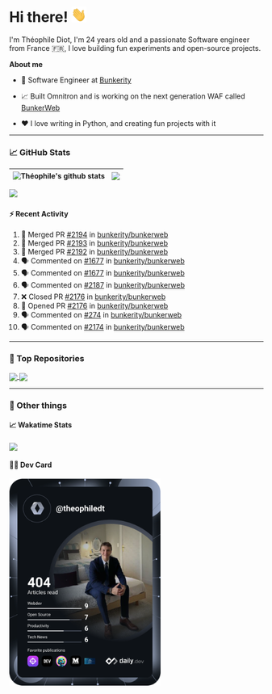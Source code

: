 # Hi there! <img src="./wave.gif" width="30px" height="30px" />

I'm Théophile Diot, I'm 24 years old and a passionate Software engineer from France 🇫🇷, I love building fun experiments and open-source projects.

**About me**

- 💼 Software Engineer at [Bunkerity](https://www.bunkerity.com/)

- 📈 Built Omnitron and is working on the next generation WAF called [BunkerWeb](https://www.bunkerweb.io)

- ❤️ I love writing in Python, and creating fun projects with it

---

### 📈 GitHub Stats

| <img align="center" src="https://github-readme-stats.vercel.app/api?username=TheophileDiot&show_icons=true&include_all_commits=true&theme=algolia&hide_border=true&rank_icon=github" alt="Théophile's github stats" /> | <img align="center" src="https://github-readme-stats.vercel.app/api/top-langs/?username=TheophileDiot&layout=compact&theme=algolia&hide_border=true" /> |
| ---------------------------------------------------------------------------------------------------------------------------------------------------------------------------------------------------------------------- | ------------------------------------------------------------------------------------------------------------------------------------------------------- |

![](https://github-readme-activity-graph.vercel.app/graph?username=TheophileDiot&theme=tokyo-night)

#### :zap: Recent Activity

<!--START_SECTION:activity-->
1. 🎉 Merged PR [#2194](https://github.com/bunkerity/bunkerweb/pull/2194) in [bunkerity/bunkerweb](https://github.com/bunkerity/bunkerweb)
2. 🎉 Merged PR [#2193](https://github.com/bunkerity/bunkerweb/pull/2193) in [bunkerity/bunkerweb](https://github.com/bunkerity/bunkerweb)
3. 🎉 Merged PR [#2192](https://github.com/bunkerity/bunkerweb/pull/2192) in [bunkerity/bunkerweb](https://github.com/bunkerity/bunkerweb)
4. 🗣 Commented on [#1677](https://github.com/bunkerity/bunkerweb/issues/1677#issuecomment-2820246168) in [bunkerity/bunkerweb](https://github.com/bunkerity/bunkerweb)
5. 🗣 Commented on [#1677](https://github.com/bunkerity/bunkerweb/issues/1677#issuecomment-2820094735) in [bunkerity/bunkerweb](https://github.com/bunkerity/bunkerweb)
6. 🗣 Commented on [#2187](https://github.com/bunkerity/bunkerweb/issues/2187#issuecomment-2820091368) in [bunkerity/bunkerweb](https://github.com/bunkerity/bunkerweb)
7. ❌ Closed PR [#2176](https://github.com/bunkerity/bunkerweb/pull/2176) in [bunkerity/bunkerweb](https://github.com/bunkerity/bunkerweb)
8. 💪 Opened PR [#2176](https://github.com/bunkerity/bunkerweb/pull/2176) in [bunkerity/bunkerweb](https://github.com/bunkerity/bunkerweb)
9. 🗣 Commented on [#274](https://github.com/bunkerity/bunkerweb/issues/274#issuecomment-2804515256) in [bunkerity/bunkerweb](https://github.com/bunkerity/bunkerweb)
10. 🗣 Commented on [#2174](https://github.com/bunkerity/bunkerweb/issues/2174#issuecomment-2804387856) in [bunkerity/bunkerweb](https://github.com/bunkerity/bunkerweb)
<!--END_SECTION:activity-->

---

### 🔧 Top Repositories

<a href="https://github.com/bunkerity/bunkerweb">
  <img align="center" src="https://github-readme-stats.vercel.app/api/pin/?username=Bunkerity&repo=bunkerweb&theme=algolia" />
</a>
<a href="https://github.com/TheophileDiot/Omnitron">
  <img align="center" src="https://github-readme-stats.vercel.app/api/pin/?username=TheophileDiot&repo=Omnitron&theme=algolia" />
</a>

---

### 🎉 Other things

#### 📈 Wakatime Stats

<a href="https://wakatime.com/@theophile_bunkerity">
  <img align="center" src="https://github-readme-stats.vercel.app/api/wakatime?username=3aa5ce41-c253-43d9-8441-a721e446a45f&layout=compact&theme=algolia" />
</a>

#### 👨‍💻 Dev Card

<a href="https://app.daily.dev/TheophileDt">
  <img src="./devcard.svg" width="300" alt="Théophile Diot's Dev Card"/>
</a>
